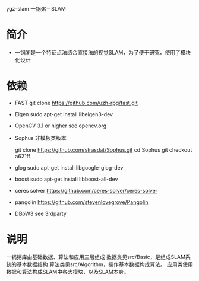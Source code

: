 ygz-slam  一锅粥－SLAM

# 简介
- 一锅粥是一个特征点法结合直接法的视觉SLAM，为了便于研究，使用了模块化设计

# 依赖
- FAST
git clone https://github.com/uzh-rpg/fast.git

- Eigen
sudo apt-get install libeigen3-dev

- OpenCV 3.1 or higher 
see opencv.org

- Sophus 非模板类版本
    
    git clone https://github.com/strasdat/Sophus.git
    cd Sophus
    git checkout a621ff

- glog 
 sudo apt-get install libgoogle-glog-dev

- boost
 sudo apt-get install libboost-all-dev

- ceres solver
 https://github.com/ceres-solver/ceres-solver

- pangolin 
 https://github.com/stevenlovegrove/Pangolin

- DBoW3
 see 3rdparty

# 说明
一锅粥库由基础数据、算法和应用三层组成
数据类见src/Basic，是组成SLAM系统的基本数据结构
算法类见src/Algorithm，操作基本数据构成算法。
应用类使用数据和算法构成SLAM中各大模块，以及SLAM本身。
